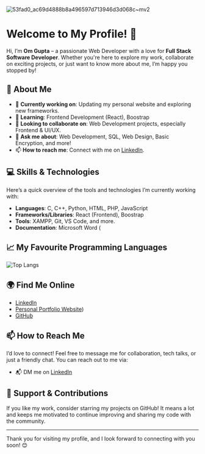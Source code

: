 ![53fad0_ac69d4888b8a496597d713946d3d068c~mv2](https://github.com/user-attachments/assets/1726301d-8755-4bdd-9b2a-4b722d444fa6)


# Welcome to My Profile! 👋

Hi, I’m **Om Gupta** – a passionate Web Developer with a love for **Full Stack Software Developer**. Whether you're here to explore my work, collaborate on exciting projects, or just want to know more about me, I’m happy you stopped by!

## 🚀 About Me

- 🔭 **Currently working on**: Updating my personal website and exploring new frameworks.
- 🌱 **Learning**: Frontend Development (React), Boostrap
- 👯 **Looking to collaborate on**: Web Development projects, especially Frontend & UI/UX.
- 💬 **Ask me about**: Web Development, SQL, Web Design, Basic Encryption, and more!
- 📫 **How to reach me**: Connect with me on [LinkedIn](https://www.linkedin.com/in/om-gupta-a54747319/).

## 💻 Skills & Technologies

Here’s a quick overview of the tools and technologies I’m currently working with:

- **Languages**: C, C++, Python, HTML, PHP, JavaScript
- **Frameworks/Libraries**: React (Frontend), Boostrap
- **Tools**: XAMPP, Git, VS Code, and more.
- **Documentation**: Microsoft Word (

## 📈 My Favourite Programming Languages

![Top Langs](https://github-readme-stats.vercel.app/api/top-langs?username=TechnoMage21&show_icons=true&hide_title=true&hide_border=true&layout=compact&theme=radical)

## 🌍 Find Me Online

- [LinkedIn](https://www.linkedin.com/in/om-gupta-a54747319/)
- [Personal Portfolio Website](https://technomage21.github.io/Portfolio2.0/))
- [GitHub](https://github.com/TechnoMage21)

## 📫 How to Reach Me

I’d love to connect! Feel free to message me for collaboration, tech talks, or just a friendly chat. You can reach out to me via:

- 📬 DM me on [LinkedIn](https://www.linkedin.com/in/om-gupta-a54747319/)

## 🤝 Support & Contributions

If you like my work, consider starring my projects on GitHub! It means a lot and keeps me motivated to continue improving and sharing my code with the community.

---

Thank you for visiting my profile, and I look forward to connecting with you soon! 😊

